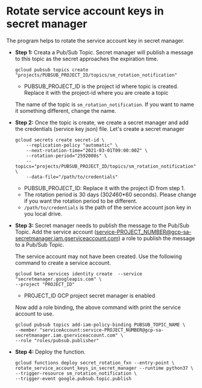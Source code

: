 # Rotate service account keys in secret manager

The program helps to rotate the service account key in secret manager.

- **Step 1:** Creata a Pub/Sub Topic. Secret manager will publish a message to this topic as the secret approaches the expiration time.

    ```
    gcloud pubsub topics create "projects/PUBSUB_PROJECT_ID/topics/sm_rotation_notification"
    ```
    - PUBSUB_PROJECT_ID is the project id where topic is created. Replace it with the project-id where you are create a topic

    The name of the topic is `sm_rotation_notification`. If you want to name it something different, change the name.

- **Step 2:** Once the topic is create, we create a secret manager and add the credentials (service key json) file. Let's create a secret manager
    ```
    gcloud secrets create secret-id \
        --replication-policy "automatic" \
        --next-rotation-time="2021-03-01T09:00:00Z" \
        --rotation-period="2592000s" \
        --topics="projects/PUBSUB_PROJECT_ID/topics/sm_rotation_notification" \
        --data-file="/path/to/credentials"
    ```
    - PUBSUB_PROJECT_ID: Replace it with the project ID from step 1.
    - The rotation period is 30 days (30*24*60*60 seconds). Please change if you want the rotation period to be different.
    - `/path/to/credentials` is the path of the service account json key in you local drive.

- **Step 3:**  Secret manager needs to publish the message to the Pub/Sub Topic. Add the service account (service-PROJECT_NUMBER@gcp-sa-secretmanager.iam.gserviceaccount.com) a role to publish the message to a Pub/Sub Topic.

    The service account may not have been created. Use the following command to create a service account.

    ```
    gcloud beta services identity create  --service "secretmanager.googleapis.com" \
    --project "PROJECT_ID"
    ```

    - PROJECT_ID GCP project secret manager is enabled

   Now add a role binding, the above command with print the service account to use.

    ```
    gcloud pubsub topics add-iam-policy-binding PUBSUB_TOPIC_NAME \
    --member "serviceAccount:service-PROJECT_NUMBER@gcp-sa-secretmanager.iam.gserviceaccount.com" \
    --role "roles/pubsub.publisher"
    ```

- **Step 4:** Deploy the function.

    ```
    gcloud functions deploy secret_rotation_fxn --entry-point \
    rotate_service_account_keys_in_secret_manager --runtime python37 \
    --trigger-resource sm_rotation_notification \
    --trigger-event google.pubsub.topic.publish
    ```



